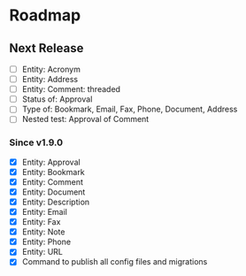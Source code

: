 # Roadmap

## Next Release

- [ ] Entity: Acronym
- [ ] Entity: Address
- [ ] Entity: Comment: threaded
- [ ] Status of: Approval
- [ ] Type of: Bookmark, Email, Fax, Phone, Document, Address
- [ ] Nested test: Approval of Comment

### Since v1.9.0

- [x] Entity: Approval
- [x] Entity: Bookmark
- [x] Entity: Comment
- [x] Entity: Document
- [x] Entity: Description
- [x] Entity: Email
- [x] Entity: Fax
- [x] Entity: Note
- [x] Entity: Phone
- [x] Entity: URL
- [x] Command to publish all config files and migrations
